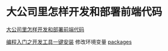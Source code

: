 # 大公司里怎样开发和部署前端代码

[大公司里怎样开发和部署前端代码](https://www.zhihu.com/question/20790576)

[编程入门之开发工具一键安装](https://my.oschina.net/TechQuery/blog/2877646?from=groupmessage)
修改环境变量
[packages](https://chocolatey.org/packages)


